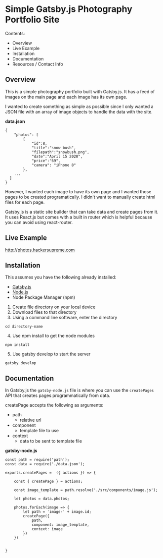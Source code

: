 # Simple Gatsby.js Photography Portfolio Site

Contents:

- Overview
- Live Example
- Installation
- Documentation
- Resources / Contact Info

## Overview

This is a simple photography portfolio built with Gatsby.js. It has a feed of images on the main page and each image has its own page.

I wanted to create something as simple as possible since I only wanted a JSON file with an array of image objects to handle the data with the site. 

**data.json**
```
{
	"photos": [
		{
			"id":8,
			"title":"snow bush",
			"filepath":"snowbush.png",
			"date":"April 15 2020",
			"price":"69",
			"camera": "iPhone 8"
		},	
    ...
  ]
}
```

However, I wanted each image to have its own page and I wanted those pages to be created programatically. I didn't want to manually create html files for each page.

Gatsby.js is a static site builder that can take data and create pages from it. It uses React.js but comes with a built in router which is helpful because you can avoid using react-router. 

## Live Example

http://photos.hackersupreme.com

## Installation

This assumes you have the following already installed:
- [Gatsby.js](https://www.gatsbyjs.org/)
- [Node.js](https://nodejs.org/en/)
- Node Package Manager (npm)

1. Create file directory on your local device
2. Download files to that directory
3. Using a command line software, enter the directory
```
cd directory-name
```
4. Use npm install to get the node modules
```
npm install
```
5. Use gatsby develop to start the server
```
gatsby develop
```

## Documentation

In Gatsby.js the `gatsby-node.js` file is where you can use the `createPages` API that creates pages programmatically from data.

createPage accepts the following as arguments:
- path
	- relative url
- component
	- template file to use
- context
	- data to be sent to template file


**gatsby-node.js**
```
const path = require('path');
const data = require('./data.json');

exports.createPages =  ({ actions }) => {

	const { createPage } = actions;

	const image_template = path.resolve('./src/components/image.js');

	let photos = data.photos;

	photos.forEach(image => {
		let path = 'image-' + image.id;
		createPage({
			path,
			component: image_template,
			context: image
		})
	})


}

```
